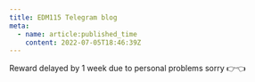 ```yaml
---
title: EDM115 Telegram blog
meta:
  - name: article:published_time
    content: 2022-07-05T18:46:39Z
---
```


Reward delayed by 1 week due to personal problems
sorry 👉👈
